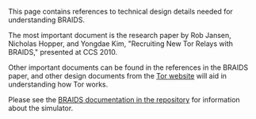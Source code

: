 This page contains references to technical design details needed for understanding BRAIDS.

The most important document is the research paper by Rob Jansen, Nicholas Hopper, and Yongdae Kim, "Recruiting New Tor Relays with BRAIDS," presented at CCS 2010.

Other important documents can be found in the references in the BRAIDS paper, and other design documents from the [Tor website](http://www.torproject.org/documentation.html) will aid in understanding how Tor works.

Please see the [BRAIDS documentation in the repository](http://braids-tor-simulator.googlecode.com/svn/trunk/doc/README.txt) for information about the simulator.